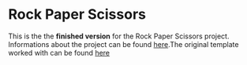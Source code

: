 # Rock Paper Scissors

This is the the **finished version** for the Rock Paper Scissors project. Informations about the project can be found [here]("https://www.freecodecamp.org/learn/machine-learning-with-python/machine-learning-with-python-projects/rock-paper-scissors").The original template worked with can be found [here]("https://github.com/freeCodeCamp/boilerplate-rock-paper-scissors") 
